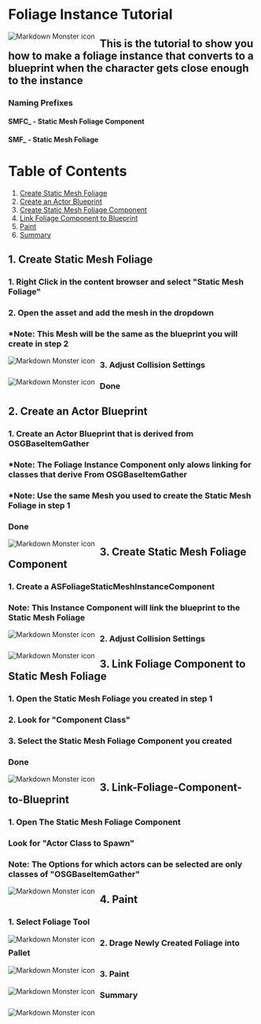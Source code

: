 # Foliage Instance Tutorial

<img src="header.png"
     alt="Markdown Monster icon"
     style="float: left; margin-right: 10px;" />
     
## This is the tutorial to show you how to make a foliage instance that converts to a blueprint when the character gets close enough to the instance

### Naming Prefixes
#### SMFC_ - Static Mesh Foliage Component
#### SMF_  - Static Mesh Foliage

# Table of Contents
1. [Create Static Mesh Foliage](#Create-Static-Mesh-Foliage)
2. [Create an Actor Blueprint](#Create-an-Actor-Blueprint)
3. [Create Static Mesh Foliage Component](#Create-Static-Mesh-Foliage-Component)
4. [Link Foliage Component to Blueprint](#Link-Foliage-Component-to-Blueprint)
5. [Paint](#Paint)
6. [Summary](#Summary)


## 1. Create Static Mesh Foliage
### 1. Right Click in the content browser and select "Static Mesh Foliage"
### 2. Open the asset and add the mesh in the dropdown
### *Note: This Mesh will be the same as the blueprint you will create in step 2
<img src="CreateFoliage.png"
     alt="Markdown Monster icon"
     style="float: left; margin-right: 10px;" />

### 3. Adjust Collision Settings
<img src="FoliageCollisionSettings.png"
     alt="Markdown Monster icon"
     style="float: left; margin-right: 10px;" />

### Done

## 2. Create an Actor Blueprint
### 1. Create an Actor Blueprint that is derived from OSGBaseItemGather
### *Note: The Foliage Instance Component only alows linking for classes that derive From OSGBaseItemGather
### *Note: Use the same Mesh you used to create the Static Mesh Foliage in step 1
### Done
<img src="CreateActor.png"
     alt="Markdown Monster icon"
     style="float: left; margin-right: 10px;" />
     
## 3. Create Static Mesh Foliage Component
### 1. Create a ASFoliageStaticMeshInstanceComponent
### Note: This Instance Component will link the blueprint to the Static Mesh Foliage
<img src="FoliageComponent.png"
     alt="Markdown Monster icon"
     style="float: left; margin-right: 10px;" />

### 2. Adjust Collision Settings
<img src="FoliageCollisionSettings.png"
     alt="Markdown Monster icon"
     style="float: left; margin-right: 10px;" />

## 3. Link Foliage Component to Static Mesh Foliage
### 1. Open the Static Mesh Foliage you created in step 1
### 2. Look for "Component Class"
### 3. Select the Static Mesh Foliage Component you created
### Done
<img src="LinkFoliageComponent.png"
     alt="Markdown Monster icon"
     style="float: left; margin-right: 10px;" />

## 3. Link-Foliage-Component-to-Blueprint
### 1. Open The Static Mesh Foliage Component
### Look for "Actor Class to Spawn"
### Note: The Options for which actors can be selected are only classes of "OSGBaseItemGather"
<img src="LinkComponentToBlueprint.png"
     alt="Markdown Monster icon"
     style="float: left; margin-right: 10px;" />

## 4. Paint
### 1. Select Foliage Tool
<img src="SelectFoliage.png"
     alt="Markdown Monster icon"
     style="float: left; margin-right: 10px;" />

### 2. Drage Newly Created Foliage into Pallet
<img src="DrageFoliage.png"
     alt="Markdown Monster icon"
     style="float: left; margin-right: 10px;" />

### 3. Paint
 <img src="paint.png"
     alt="Markdown Monster icon"
     style="float: left; margin-right: 10px;" />

### Summary
 <img src="paint.png"
     alt="Markdown Monster icon"
     style="float: left; margin-right: 10px;" />

